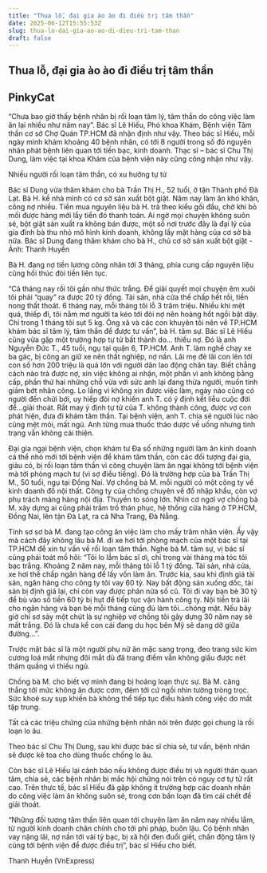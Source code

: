 ```yaml
---
title: "Thua lỗ, đại gia ào ào đi điều trị tâm thần"
date: 2025-06-12T15:55:53Z
slug: thua-lo-dai-gia-ao-ao-di-dieu-tri-tam-than
draft: false
---
```


## Thua lỗ, đại gia ào ào đi điều trị tâm thần

## PinkyCat

“Chưa bao giờ thấy bệnh nhân bị rối loạn tâm lý, tâm thần do công việc làm ăn lại nhiều như năm nay”.
Bác sĩ Lê Hiếu, Phó khoa Khám, Bệnh viện Tâm thần cơ sở Chợ Quán TP.HCM đã nhận định như vậy.
Theo bác sĩ Hiếu, mỗi ngày mình khám khoảng 40 bệnh nhân, có tới 8 người trong số đó nguyên nhân phát bệnh liên quan tới tiền bạc, kinh doanh.
Thạc sĩ – bác sĩ Chu Thị Dung, làm việc tại khoa Khám của bệnh viện này cũng công nhận như vậy.
 
Nhiều người rối loạn tâm thần, có xu hướng tự tử 
 
Bác sĩ Dung vừa thăm khám cho bà Trần Thị H., 52 tuổi, ở tận Thành phố Đà Lạt. Bà H. kể nhà mình có cơ sở sản xuất bột giặt. Năm nay làm ăn khó khăn, công nợ nhiều.
Tiền mua nguyên liệu bà H. trả theo kiểu gối đầu, chờ khi bỏ mối được hàng mới lấy tiền đó thanh toán.
Ai ngờ mọi chuyện không suôn sẻ, bột giặt sản xuất ra không bán được, một số nơi trước đây là đại lý của gia đình bà thu nhỏ mô hình kinh doanh, không lấy mặt hàng của cơ sở bà nữa.
 Bác sĩ Dung đang thăm khám cho bà H., chủ cơ sở sản xuất bột giặt - Ảnh: Thanh Huyền
 
Bà H. đang nợ tiền lương công nhân tới 3 tháng, phía cung cấp nguyên liệu cũng hối thúc đòi tiền liên tục. 
 
“Cả tháng nay rồi tôi gần như thức trắng. Để giải quyết mọi chuyện êm xuôi tôi phải “quay” ra được 20 tỷ đồng. Tài sản, nhà cửa thế chấp hết rồi, tiền nong thất thoát. 6 tháng nay, mỗi tháng tôi lỗ 3 trăm triệu.
Nhiều khi mệt quá, thiếp đi, tôi nằm mơ người ta kéo tới đòi nợ nên hoảng hốt ngồi bật dậy. Chỉ trong 1 tháng tôi sụt 5 kg. Ông xã và các con khuyên tôi nên về TP.HCM khám bác sĩ tâm lý, tâm thần để được tư vấn”, bà H. tâm sự.
Bác sĩ Lê Hiếu cũng vừa gặp một trường hợp tự tử bất thành do… thiếu nợ.
Đó là anh Nguyễn Đức T., 45 tuổi, ngụ tại quận 6, TP.HCM.
Anh T. làm nghề chạy xe ba gác, bị công an giữ xe nên thất nghiệp, nợ nần. Lãi mẹ đẻ lãi con lên tới con số hơn 200 triệu là quá lớn với người dân lao động chân tay.
Biết chẳng cách nào trả được nợ, xin việc không ai nhận, một phần vì anh không bằng cấp, phần thứ hai những chỗ vừa với sức anh lại đang thừa người, muốn tinh giảm bớt nhân công.
Lo lắng vì không xin được việc làm, ngày nào cũng có người đến chửi bới, uy hiếp đòi nợ khiến anh T. có ý định kết liễu cuộc đời để…giải thoát.
Rất may ý định tự tử của T. không thành công, được vợ con phát hiện, đưa đi khám tâm thần.
Tại bệnh viện, anh T. chia sẻ người lúc nào cũng mệt mỏi, mất ngủ. Anh từng mua thuốc thảo dược về uống nhưng tình trạng vẫn không cải thiện.
 
Đại gia ngại bệnh viện, chọn khám tư
Đa số những người làm ăn kinh doanh cá thể nhỏ mới tới bệnh viện để khám tâm thần, còn các đối tượng đại gia, giàu có, bị rối loạn tâm thần vì công chuyện làm ăn ngại không tới bệnh viện mà tới phòng mạch tư (vì sợ điều tiếng).
Đó là trường hợp của bà Trần Thị M., 50 tuổi, ngụ tại Đồng Nai. Vợ chồng bà M. mỗi người có một công ty về kinh doanh đồ nội thất. Công ty của chồng chuyên về đồ nhập khẩu, còn vợ phụ trách mảng hàng nội địa.
Thuyền to sóng lớn. Nhìn cơ ngơi vợ chồng bà M. xây dựng ai cũng phải trầm trồ thán phục, hệ thống cửa hàng ở TP.HCM, Đồng Nai, lên tận Đà Lạt, ra cả Nha Trang, Đà Nẵng.
 
Tính sơ sơ bà M. đang tạo công ăn việc làm cho mấy trăm nhân viên. Ấy vậy mà cách đây không lâu bà M. đi xe hơi tới phòng mạch của một bác sĩ tại TP.HCM để xin tư vấn về rối loạn tâm thần. Nghe bà M. tâm sự, vị bác sĩ cũng phải toát mồ hôi: “Tôi lo lắm bác sĩ ơi, chỉ trong vài tháng mà tóc tôi bạc trắng. Khoảng 2 năm nay, mỗi tháng tôi lỗ 1 tỷ đồng.
Tài sản, nhà cửa, xe hơi thế chấp ngân hàng để lấy vốn làm ăn. Trước kia, sau khi định giá tài sản, ngân hàng cho công ty tôi vay 60 tỷ. Nay bất động sản xuống dốc, tài sản bị định giá lại, chỉ còn vay được phân nửa số cũ.
Tôi đi vay bạn bè 30 tỷ để bù vào số tiền 60 tỷ bị hụt để tiếp tục vận hành công ty. Nội tiền trả lãi cho ngân hàng và bạn bè mỗi tháng cũng đủ làm tôi…chóng mặt.
Nếu bây giờ chỉ sơ sảy một chút là sự nghiệp vợ chồng tôi gây dựng 30 năm nay sẽ mất trắng. Đó là chưa kể con cái đang du học bên Mỹ sẽ dang dở giữa đường…”. 
 
Trước mặt bác sĩ là một người phụ nữ ăn mặc sang trọng, đeo trang sức kim cương loá mắt nhưng đôi mắt dù đã trang điểm vẫn không giấu được nét thâm quầng vì thiếu ngủ. 
 
Chồng bà M. cho biết vợ mình đang bị hoảng loạn thực sự. Bà M. căng thẳng tới mức không ăn được cơm, đêm tới cứ ngồi nhìn tường tròng trọc. Sức khoẻ suy sụp khiến bà không thể tiếp tục điều hành công việc do mất tập trung. 
 
Tất cả các triệu chứng của những bệnh nhân nói trên được gọi chung là rối loạn lo âu. 
 
Theo bác sĩ Chu Thị Dung, sau khi được bác sĩ chia sẻ, tư vấn, bệnh nhân sẽ được kê toa cho dùng thuốc chống lo âu. 
 
Còn bác sĩ Lê Hiếu lại cảnh báo nếu không được điều trị và người thân quan tâm, chia sẻ, các bệnh nhân bị mắc hội chứng nói trên có nguy cơ tự tử rất cao.
Trên thực tế, bác sĩ Hiếu đã gặp không ít trường hợp các doanh nhân do công việc làm ăn không suôn sẻ, trong cơn bấn loạn đã tìm cái chết để giải thoát. 
 
“Những đối tượng tâm thần liên quan tới chuyện làm ăn năm nay nhiều lắm, từ người kinh doanh chân chính cho tới phi pháp, buôn lậu. Có bệnh nhân vay nặng lãi, nợ nần tới vài tỷ bạc, bị xã hội đen đuổi giết, chấn động tâm lý cũng tới bệnh viện để được điều trị”, bác sĩ Hiếu cho biết. 
 
Thanh Huyền (VnExpress)